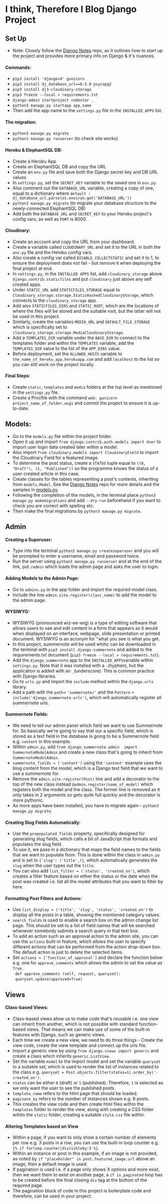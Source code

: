 # I think, Therefore I Blog Django Project

## Set Up
* Note: Closely follow the [Django Notes](https://github.com/Grawnya/django-notes) repo, as it outlines how to start up the project and provides more primary info on Django & it's nuances.

#### Commands:
* `pip3 install 'django<4' gunicorn`
* `pip3 install dj_database_url==0.5.0 psycopg2`
* `pip3 install dj3-cloudinary-storage`
* `pip3 freeze --local > requirements.txt`
* `django-admin startproject codestar .`
* `python3 manage.py startapp app_name`
* Then add the app name to the `settings.py` file in the `INSTALLED_APPS` list.

#### The migration:
* `python3 manage.py migrate`
* `python3 manage.py runserver` (to check site works)

#### Heroku & ElephantSQL DB:
* Create a Heroku App
* Create an ElephantSQL DB and copy the URL
* Create an `env.py` file and save both the Django secret key and DB URL values
* In `settings.py`, set the `SECRET_KEY` variable to the saved one in `env.py`.
* Also comment out the `DATABASE_URL` variable, creating a copy of one, equal to a dictionary where `default : dj_database_url.parse(os.environ.get('DATABASE_URL'))`
* `python3 manage.py migrate` (to migrate your database structure to the newly-connected ElephantSQL DB)
* Add both the `DATABASE_URL` and `SECRET_KEY` to your Heroku project's config vars, as well as `PORT` is 8000.

#### Cloudinary:
* Create an account and copy the URL from your dashboard.
* Create a variable called `CLOUDINARY_URL` and set it to the URL in both the `env.py` file and the Heroku config vars.
* Also create a config var called `DISABLE_COLLECTSTATIC` and set it to 1, to ensure the deployment does not fail - but remove it when deploying the final project at end.
* In `settings.py`, in the `INSTALLED APPS` list, add `cloudinary_storage` above `django.contrib.staticfiles` and put `cloudinary` just above any self created apps.
* Under `STATIC_URL` add `STATICFILES_STORAGE` equal to `Cloudinary_storage.storage.StaticHashedCloudinaryStorage`, which connects to the `cloudinary_storage` app.
* Add also `STATICFILES_DIRS` and `STATIC_ROOT`, which are the locations of where the files will be stored and the suitable root, but the latter will not be used in this project.
* Similarly, create the variables `MEDIA_URL` and `DEFAULT_FILE_STORAGE` which is specifically set to `cloudinary_storage.storage.MediaCloudinaryStorage`.
* Add a `TEMPLATES_DIR` variable under the `BASE_DIR` to connect to the templates folder and within the `TEMPLATES` variable, add the `TEMPLATES_DIR` value to the list of the `APP_DIRS` value.
* Before deployment, set the `ALLOWED_HOSTS` variable to `the_name_of_heroku_app.herokuapp.com` and add `localhost` to the list so you can still work on the project locally.

#### Final Steps:
* Create `static`, `templates` and `media` folders at the top level as mentioned in the `settings.py` file.
* Create a Procfile with the command `web: gunicorn project_name_of_folder.wsgi` and commit the project to ensure it is up-to-date.

## Models:
* Go to the `models.py` file within the project folder.
* Open it up and import `from django.contrib.auth.models import User` to import user login data created later within a model. 
* Also import `from cloudinary.models import CloudinaryField` to import the Cloudinary Field for a featured image.
* To determine the post status, create a `STATUS` tuple equal to `((0, "Draft"), (1, "Published"))` so the programme knows the status of a user-created article in this case.
* Create classes for the tables representing a post's contents, inheriting from `models.Model`. See the [Django Notes](https://github.com/Grawnya/django-notes) repo for more details and the samples in [models.py](https://github.com/Grawnya/I-think-therefore-I-blog/blob/main/blog/models.py).
* Following the completion of the models, in the terminal place `python3 manage.py makemigrations` and add `--dry-run` beforehand if you want to check you are correct with spelling etc.
* Then make the final migrations by `python3 manage.py migrate`.

## Admin

#### Creating a Superuser:
* Type into the terminal `python3 manage.py createsuperuser` and you will be prompted to enter a username, email and password twice.
* Run the server using `python3 manage.py runserver` and at the end of the link, put `/admin` which loads the admin page and asks the user to login.

#### Adding Models to the Admin Page:
* Go to `admins.py` in the app folder and import the required model class.
* Include the line `admin.site.register(class_name)` to add the model to the admin page.

#### WYSIWYG:
* WYSIWYG (pronounced wiz-ee-wig) is a type of editing software that allows users to see and edit content in a form that appears as it would when displayed on an interface, webpage, slide presentation or printed document. WYSIWYG is an acronym for "what you see is what you get.
* In this project, summernote will be used whihc can be downloaded in the terminal with `pip3 install django-summernote` and added to the requirements.txt document (`pip3 freeze --local > requirements.txt`).
* Add the `django_summernote` app to the `INSTALLED_APPS`variable within `settings.py`. Note that it was installed with a `-`(hyphen), but the application is added with an `_`(underscore). This is common practice with Django libraries.
* Go to `urls.py` and import the `include` method within the `django.urls` library.
* Add a path with the `path`= `'summernote/'` and the `Pattern` = `include('django_summernote.urls')`, which will automatically register all summernote urls.

#### Summernote Fields:
* We need to tell our admin panel which field  we want to use Summernote for. So basically we're going to say that our a specific field, which is stored as a text field in the database is going to be a Summernote field e.g. `content` in this example.
* Within `admin.py`, add `from django_summernote.admin  import SummernoteModelAdmin` and create a new class that's going to inherit from  `SummernoteModelAdmin`.
* `summernote_fields = ('content')` using the `'content'` example uses the blog content from the model, which is a Django text field that we want to use a summernote for.
* Remove the `admin.site.register(Post)` line and add a decorator to the top of the new class instead `@admin.register(name_of_model)` which registers both the model and the class. The former line is removed as it only takes in 2 arguments so gets quite full quickly and the decorator is more pythonic.
* As more apps have been installed, you have to migrate again - `python3 manage.py migrate`.

#### Creating Slug Fields Automatically:
* Use the `prepopulated_fields` property, specifically designed for generating slug fields, which calls a bit of JavaScript that formats and populates the slug field.
* To use it, we pass in a dictionary that maps the field names to the fields that we want to populate from. This is done within the class in `admin.py` and is set to `{'slug': ('title',)}`, which automatically generates the `slug` when the user types out the `title`.
* You can also add `list_filter = ('status', 'created_on')`, which creates a filter feature based on either the status or the date when the post was created i.e. list all the model attributes that you want to filter by here .

#### Formatting Post Filters and Actions:
* Use `list_display = ('title', 'slug', 'status', 'created_on')` to display all the posts in a table, showing the mentioned category values.
* `search_fields` is used to enable a search box on the admin change list page. This should be set to a list of field names that will be searched whenever somebody submits a search query in that text box.
* To add an action such as an approval action to the admin site, you can use the `actions` built-in feature, which allows the user to specify different actions that can be performed from the action drop-down box. The default action is just to delete the selected items.
* Set `actions = ['function_of_approval']` and declare the function below e.g. one for `approve_comments` which allows the admin to set the value as `True`.
\
&nbsp;
`def approve_comments (self, request, queryset):`
\
&nbsp;
    `queryset.update(approved=True)`

## Views

#### Class-based Views:
* Class-based views allow us to make code that's reusable i.e. one view can inherit from another, which is not possible with standard function-based views. That means we can make use of some of the built-in features with Django, such as generic views.
* Each time we create a new view, we need to do three things - Create the view code, create the view template and connect up the urls file.
* Import a generic view by using `from django.views import generic` and create a class which inherits `generic.ListView`.
* Set the variable `model` to the import model and set the variable `queryset` to a suitable set, which is used to render the list of instances related to the class e.g. `queryset = Post.objects.filter(status=1).order_by('-created_on')`.
* `status` can be either `0` (draft) or `1` (published). Therefore, `1` is selected as we only want the user to see the published posts.
* `template_name` refers to the html page that should be loaded.
* `paginate_by` refers to the number of instances shown e.g. 6 posts.
* This creates the view code and then create html files within the `templates` folder to render the view, along with creating a CSS folder wihtin the `static` folder, creating a suitable `style.css` file within.

#### Altering Templates based on View
* Within a page, if you want to only show a certain number of elements per row e.g. 3 posts in a row, you can use the built-in loop counter e.g. `{% if forloop.counter|divisibleby:3 %}`.
* Within an instance or post in this example, if an image is not provided, as noted by `if "placeholder" in post.featured_image.url` above an image, then a default image is used.
* If pagination is used i.e. if a page only shows X options and more exist, then we want them to exist on another page, a `if is_paginated` loop has to be created before the final closing `div` tag at the bottom of the required page. 
* The pagination block of code in this project is boilerplate code and therefore, can be used in your project.